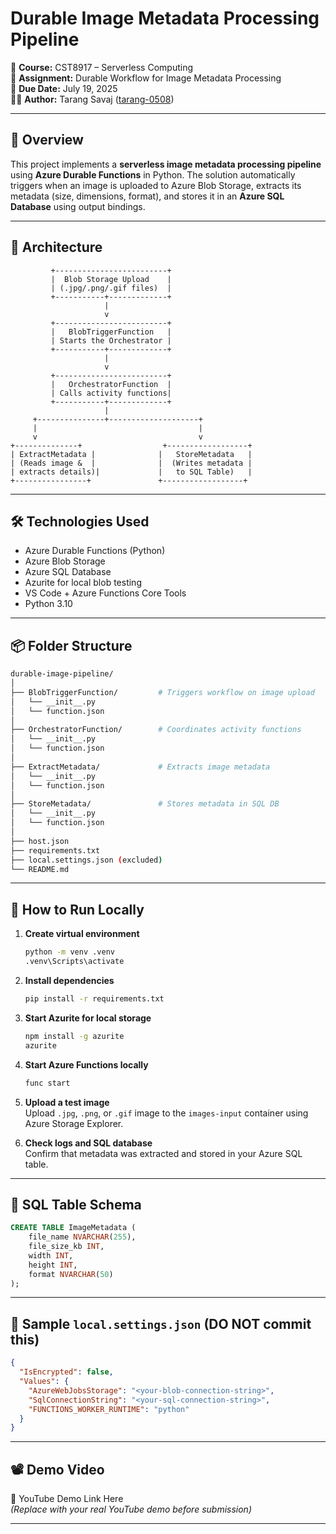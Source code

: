 
# Durable Image Metadata Processing Pipeline

📁 **Course:** CST8917 – Serverless Computing  
🧠 **Assignment:** Durable Workflow for Image Metadata Processing  
📅 **Due Date:** July 19, 2025  
👨‍💻 **Author:** Tarang Savaj ([tarang-0508](https://github.com/tarang-0508))

---

## 📌 Overview

This project implements a **serverless image metadata processing pipeline** using **Azure Durable Functions** in Python. The solution automatically triggers when an image is uploaded to Azure Blob Storage, extracts its metadata (size, dimensions, format), and stores it in an **Azure SQL Database** using output bindings.

---

## 📂 Architecture

```text
         +-------------------------+
         |  Blob Storage Upload    |
         | (.jpg/.png/.gif files)  |
         +-----------+-------------+
                     |
                     v
         +-------------------------+
         |   BlobTriggerFunction   |
         | Starts the Orchestrator |
         +-----------+-------------+
                     |
                     v
         +-------------------------+
         |   OrchestratorFunction  |
         | Calls activity functions|
         +-----------+-------------+
                     |
     +---------------+--------------------+
     |                                    |
     v                                    v
+--------------+                  +------------------+
| ExtractMetadata |              |   StoreMetadata   |
| (Reads image &  |              |  (Writes metadata |
| extracts details)|             |   to SQL Table)   |
+----------------+               +------------------+
```

---

## 🛠️ Technologies Used

- Azure Durable Functions (Python)
- Azure Blob Storage
- Azure SQL Database
- Azurite for local blob testing
- VS Code + Azure Functions Core Tools
- Python 3.10

---

## 📦 Folder Structure

```bash
durable-image-pipeline/
│
├── BlobTriggerFunction/         # Triggers workflow on image upload
│   └── __init__.py
│   └── function.json
│
├── OrchestratorFunction/        # Coordinates activity functions
│   └── __init__.py
│   └── function.json
│
├── ExtractMetadata/             # Extracts image metadata
│   └── __init__.py
│   └── function.json
│
├── StoreMetadata/               # Stores metadata in SQL DB
│   └── __init__.py
│   └── function.json
│
├── host.json
├── requirements.txt
├── local.settings.json (excluded)
└── README.md
```

---

## 🧪 How to Run Locally

1. **Create virtual environment**
   ```bash
   python -m venv .venv
   .venv\Scripts\activate
   ```

2. **Install dependencies**
   ```bash
   pip install -r requirements.txt
   ```

3. **Start Azurite for local storage**
   ```bash
   npm install -g azurite
   azurite
   ```

4. **Start Azure Functions locally**
   ```bash
   func start
   ```

5. **Upload a test image**  
   Upload `.jpg`, `.png`, or `.gif` image to the `images-input` container using Azure Storage Explorer.

6. **Check logs and SQL database**  
   Confirm that metadata was extracted and stored in your Azure SQL table.

---

## 🧾 SQL Table Schema

```sql
CREATE TABLE ImageMetadata (
    file_name NVARCHAR(255),
    file_size_kb INT,
    width INT,
    height INT,
    format NVARCHAR(50)
);
```

---

## 🔐 Sample `local.settings.json` (DO NOT commit this)

```json
{
  "IsEncrypted": false,
  "Values": {
    "AzureWebJobsStorage": "<your-blob-connection-string>",
    "SqlConnectionString": "<your-sql-connection-string>",
    "FUNCTIONS_WORKER_RUNTIME": "python"
  }
}
```

---

## 📽️ Demo Video

🔗 YouTube Demo Link Here  
_(Replace with your real YouTube demo before submission)_

---

